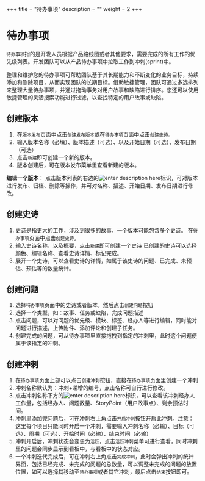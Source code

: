 ﻿+++
title = "待办事项"
description = ""
weight = 2
+++

<h1 id="1">待办事项</h1>
   
`待办事项`指的是开发人员根据产品路线图或者其他要求，需要完成的所有工作的优先级列表。开发团队可以从产品待办事项中拉取工作到冲刺(sprint)中。  
   
整理和维护您的待办事项可帮助团队基于其长期能力和不断变化的业务目标，持续添加和删除项目，从而实现团队的长期目标。借助敏捷管理，团队可通过多选排列来整理大量待办事项，并通过拖动事务对用户故事和缺陷进行排序。您还可以使用敏捷管理的灵活搜索功能进行过滤，以查找特定的用户故事或缺陷。


<h2 id="1">创建版本</h2>
 
 1.  在`版本发布`页面中点击`创建发布版本`或在`待办事项`页面中点击`创建史诗`。
 2.  输入版本名称（必填）、版本描述（可选）、以及开始日期（可选）、发布日期（可选）
 3.  点击`新建`即可创建一个新的版本。
 4.  版本创建后，可在版本发布菜单里查看新建的版本。

  
**编辑一个版本**：
点击版本列表的右边的![enter description here](/docs/user-guide/scrum/imge/image1.png "image1")标识，可对版本进行发布、归档、删除等操作，并可对名称、描述、开始日期、发布日期进行修改。

      
<h2 id="1">创建史诗</h2>

 1. 史诗是指更大的工作，涉及到很多的故事，一个版本可能包含多个史诗。 在`待办事项`页面中点击`创建史诗`。
 2. 输入史诗名称，以及概要，点击`新建`即可创建一个史诗 已创建的史诗可以选择颜色、编辑名称、查看史诗详情、标记完成。
 3. 展开一个史诗，可以查看史诗的详情，如属于该史诗的问题、已完成、未预估、预估等的数量统计。

<h2 id="1">创建问题</h2>

 1. 选择`待办事项`页面中的史诗或者版本，然后点击`创建问题`按钮
 2. 选择一个类型，如：故事、任务或缺陷，完成问题描述
 3. 点击问题，可以对问题的优先级、模块、标签、经办人等进行编辑，同时能对问题进行描述，上传附件、添加评论和创建子任务。
 4. 创建完成的问题，可从待办事项里直接拖拽到指定的冲刺里，此时这个问题便属于该指定的冲刺。

 
<h2 id="1">创建冲刺</h2>

 
 1. 在`待办事项`页面上部可以点击`创建冲刺`按钮，直接在`待办事项`页面里创建一个冲刺
 2. 冲刺名称默认为：冲刺+递增的编号，点击名称可自行进行修改。  
 3. 点击冲刺名称下方的![enter description here](/docs/user-guide/scrum/imge/image2.png "image2")标识，可以查看该冲刺经办人工作量，包括经办人、问题数量、StoryPoint（用户故事点）、剩余预估时间。
 4. 冲刺里添加完问题后，可在冲刺右上角点击`开启冲刺`按钮开启此冲刺。注意：这里每个项目只能同时开启一个冲刺，需要输入冲刺名称（必输）、目标（可选）、周期（可选）、开始时间（必输）、结束时间（必输）
 5. 冲刺开启后，冲刺状态会变更为`活跃`，点击`活跃冲刺`菜单可进行查看，同时冲刺里的问题会同步显示到看板中，与看板中的状态对应。
 6. 一个冲刺迭代完成后，可在冲刺右上角点击`完成冲刺`，此时会弹出冲刺的统计界面，包括已经完成、未完成的问题的总数量，可以调整未完成的问题的放置位置，如可以选择其移动至`待办事项`或者其它冲刺，最后点击`结束`按钮即可。

